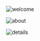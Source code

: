 ![welcome](https://github.com/vismitha30/Portfolio/assets/107048596/7878aa78-a9d8-41e1-b5b9-f3332305b297)


![about](https://github.com/vismitha30/Portfolio/assets/107048596/4b606e3b-29bb-4526-b12c-45d0a55277c0)


![details](https://github.com/vismitha30/Portfolio/assets/107048596/480edc2c-d66f-4a86-97d8-85fde5349e6e)
